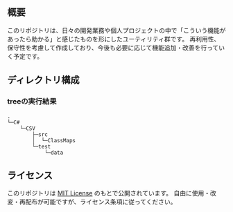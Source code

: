 ## 概要
このリポジトリは、日々の開発業務や個人プロジェクトの中で「こういう機能があったら助かる」と感じたものを形にしたユーティリティ群です。
再利用性、保守性を考慮して作成しており、今後も必要に応じて機能追加・改善を行っていく予定です。

## ディレクトリ構成

### treeの実行結果

```
.
└─C#
    └─CSV
        ├─src
        │  └─ClassMaps
        └─test
            └─data
```

## ライセンス

このリポジトリは [MIT License](./LICENSE) のもとで公開されています。
自由に使用・改変・再配布が可能ですが、ライセンス条項に従ってください。
